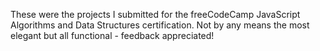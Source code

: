These were the projects I submitted for the freeCodeCamp JavaScript Algorithms and Data Structures certification. Not by any means the most elegant but all functional - feedback appreciated!
